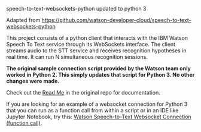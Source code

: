 
speech-to-text-websockets-python updated to python 3 

Adapted from https://github.com/watson-developer-cloud/speech-to-text-websockets-python 

This project consists of a python client that interacts with the IBM Watson Speech To Text service through its WebSockets interface. The client streams audio to the STT service and receives recognition hypotheses in real time. 
It can run N simultaneous recognition sessions. 

**The original sample connection script provided by the Watson team only worked in Python 2. This simply updates that script for Python 3. No other changes were made.**

Check out the [Read Me](https://github.com/watson-developer-cloud/speech-to-text-websockets-python) in the original repo for documentation.

If you are looking for an example of a websocket connection for Python 3 that you can run as a function call from within a script or in an IDE like Jupyter Notebook, try this: [Watson Speech-to-Text Websocket Connection (function call)](https://gist.github.com/kstohr/a1dee0e88e8587576e03804194c7f7df).
